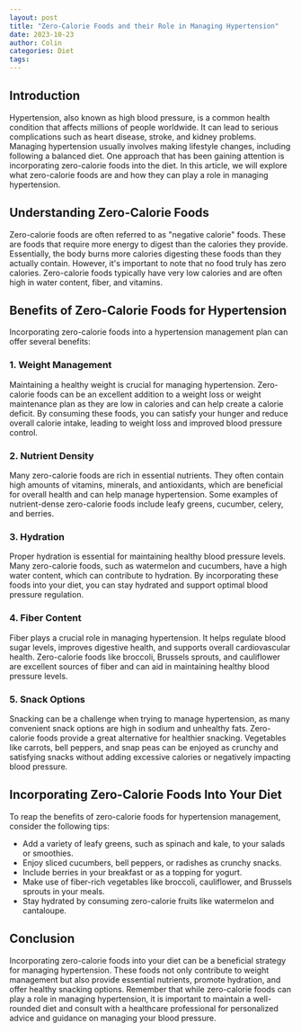 ```yaml
---
layout: post
title: "Zero-Calorie Foods and their Role in Managing Hypertension"
date: 2023-10-23
author: Colin
categories: Diet
tags: 
---
```


## Introduction
Hypertension, also known as high blood pressure, is a common health condition that affects millions of people worldwide. It can lead to serious complications such as heart disease, stroke, and kidney problems. Managing hypertension usually involves making lifestyle changes, including following a balanced diet. One approach that has been gaining attention is incorporating zero-calorie foods into the diet. In this article, we will explore what zero-calorie foods are and how they can play a role in managing hypertension.

## Understanding Zero-Calorie Foods
Zero-calorie foods are often referred to as "negative calorie" foods. These are foods that require more energy to digest than the calories they provide. Essentially, the body burns more calories digesting these foods than they actually contain. However, it's important to note that no food truly has zero calories. Zero-calorie foods typically have very low calories and are often high in water content, fiber, and vitamins.

## Benefits of Zero-Calorie Foods for Hypertension
Incorporating zero-calorie foods into a hypertension management plan can offer several benefits:

### 1. Weight Management
Maintaining a healthy weight is crucial for managing hypertension. Zero-calorie foods can be an excellent addition to a weight loss or weight maintenance plan as they are low in calories and can help create a calorie deficit. By consuming these foods, you can satisfy your hunger and reduce overall calorie intake, leading to weight loss and improved blood pressure control.

### 2. Nutrient Density
Many zero-calorie foods are rich in essential nutrients. They often contain high amounts of vitamins, minerals, and antioxidants, which are beneficial for overall health and can help manage hypertension. Some examples of nutrient-dense zero-calorie foods include leafy greens, cucumber, celery, and berries.

### 3. Hydration
Proper hydration is essential for maintaining healthy blood pressure levels. Many zero-calorie foods, such as watermelon and cucumbers, have a high water content, which can contribute to hydration. By incorporating these foods into your diet, you can stay hydrated and support optimal blood pressure regulation.

### 4. Fiber Content
Fiber plays a crucial role in managing hypertension. It helps regulate blood sugar levels, improves digestive health, and supports overall cardiovascular health. Zero-calorie foods like broccoli, Brussels sprouts, and cauliflower are excellent sources of fiber and can aid in maintaining healthy blood pressure levels.

### 5. Snack Options
Snacking can be a challenge when trying to manage hypertension, as many convenient snack options are high in sodium and unhealthy fats. Zero-calorie foods provide a great alternative for healthier snacking. Vegetables like carrots, bell peppers, and snap peas can be enjoyed as crunchy and satisfying snacks without adding excessive calories or negatively impacting blood pressure.

## Incorporating Zero-Calorie Foods Into Your Diet
To reap the benefits of zero-calorie foods for hypertension management, consider the following tips:

- Add a variety of leafy greens, such as spinach and kale, to your salads or smoothies.
- Enjoy sliced cucumbers, bell peppers, or radishes as crunchy snacks.
- Include berries in your breakfast or as a topping for yogurt.
- Make use of fiber-rich vegetables like broccoli, cauliflower, and Brussels sprouts in your meals.
- Stay hydrated by consuming zero-calorie fruits like watermelon and cantaloupe.

## Conclusion
Incorporating zero-calorie foods into your diet can be a beneficial strategy for managing hypertension. These foods not only contribute to weight management but also provide essential nutrients, promote hydration, and offer healthy snacking options. Remember that while zero-calorie foods can play a role in managing hypertension, it is important to maintain a well-rounded diet and consult with a healthcare professional for personalized advice and guidance on managing your blood pressure.